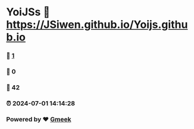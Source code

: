 # YoiJSs :link: https://JSiwen.github.io/Yoijs.github.io 
### :page_facing_up: [1](https://JSiwen.github.io/Yoijs.github.io/tag.html) 
### :speech_balloon: 0 
### :hibiscus: 42 
### :alarm_clock: 2024-07-01 14:14:28 
### Powered by :heart: [Gmeek](https://github.com/Meekdai/Gmeek)
